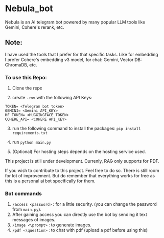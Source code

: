 # Nebula_bot

Nebula is an AI telegram bot powered by many popular LLM tools like Gemini, Cohere's rerank, etc.

## Note:
I have used the tools that I prefer for that specific tasks. Like for embedding I prefer Cohere's embedding v3 model, for chat: Gemini, Vector DB: ChromaDB, etc.

### To use this Repo:
1. Clone the repo

2. create `.env` with the following API Keys:
```
TOKEN= <Telegram bot token>
GEMINI= <Gemini API_KEY>
HF_TOKEN= <HUGGINGFACE TOKEN>
COHERE_API= <COHERE API_KEY>
```

3. run the following command to install the packages:
`pip install requirements.txt`

4. run `python main.py`

5. (Optional) For hosting steps depends on the hosting service used.

This project is still under development. Currenly, RAG only supports for PDF. 

If you wish to contribute to this project. Feel free to do so. There is still room for lot of improvement. But do remember that everything works for free as this is a personal ai bot specifically for them.


### Bot commands
1. `/access <password>` : for a little security. (you can change the password from `main.py`).
2. After gaining access you can directly use the bot by sending it text messages of images.
3. `/image <\prompt>` : to generate images.
4. `/pdf <\question>` : to chat with pdf (upload a pdf before using this)